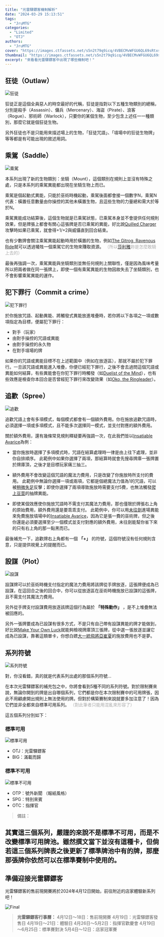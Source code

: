 ```yaml
---
title: "光雷驛鏢客機制解析"
date: "2024-03-29 15:13:51"
tags:
  - "JruMTG"
categories:
  - "Limited"
  - "OTJ"
authors:
  - "JruMTG"
cover: "https://images.ctfassets.net/s5n2t79q9icq/4VBECMvWFGU6QL69sRtxsq/2abcd63683ee80c11422cdf43631a7fb/Wallpaper_2560x1600_Oko__the_Ringleader.jpg"
thumbnail: "https://images.ctfassets.net/s5n2t79q9icq/4VBECMvWFGU6QL69sRtxsq/2abcd63683ee80c11422cdf43631a7fb/Wallpaper_2560x1600_Oko__the_Ringleader.jpg"
excerpt: "來看看光雷驛鏢客中出現了哪些機制吧！"
---
```


## 狂徒（Outlaw）

![狂徒](https://i.postimg.cc/HTT76HBP/Outlaw.png)

狂徒正是這個全員惡人的時空最好的代稱，狂徒是指對以下五種生物類別的總稱，分別是殺手（Assassin）、傭兵（Mercenary）、海盜（Pirate）、浪客（Rogue）、邪術師（Warlock），只要你的某個生物，至少包含上述任一一種類別，那麼它就是個狂徒生物。

另外狂徒也不是只能用來描述場上的生物，「狂徒咒語」、「墳場中的狂徒生物牌」等等都是有可能出現的敘述用詞。

## 乘駕（Saddle）

![乘駕](https://i.postimg.cc/D2g7ptyv/image.png)

本系列出現了新的生物類別：坐騎（Mount），這個類別在規則上並沒有特殊之處，只是本系列的乘駕異能都出現在坐騎生物上而已。

乘駕是個起動式異能，只能於巫術時機起動，乘駕後面都會接一個數字N，乘駕N代表：橫置任意數量由你操控的其他未橫置生物，且這些生物的力量總和需大於等於N。

乘駕異能成功結算後，這個生物就是已乘駕狀態，已乘駕本身並不會提供任何規則效果，但是牌張上都會有關心這張牌是否已乘駕的異能，好比說[Quilled Charger](https://scryfall.com/card/otj/139/quilled-charger)攻擊時如果已乘駕，就會得+1/+2與威懾直到回合結束。

也有少數牌會關注乘駕異能起動時用於橫置的生物，例如[The Gitrog, Ravenous Ride](https://scryfall.com/card/otj/206/the-gitrog-ravenous-ride)就可以透過犧牲一個乘駕它的生物來賺取資源。 <font color="#AAAAAA">（所以[莎利雅](https://scryfall.com/card/mom/255/thalia-and-the-gitrog-monster)妳是怎麼敢騎上去的）</font>

最後再強調一次，乘駕異能與坐騎類別並無任何規則上關聯性，僅是因為風味考量所以把兩者做在同一張牌上，即使一個有乘駕異能的生物因故失去了坐騎類別，也不會影響乘駕異能的運作。

## 犯下罪行（Commit a crime）

![犯下罪行](https://i.postimg.cc/69XzMPyp/Committing-a-crime.png)

於你施放咒語、起動異能、將觸發式異能放進堆疊時，若你將以下各項之一項或數項指定為目標，便屬犯下罪行：

- 對手（玩家）
- 由對手操控的咒語或異能
- 由對手操控的永久物
- 在對手墳場的牌

如果你的咒語或異能目標不在上述範圍中（例如在放逐區），那就不屬於犯下罪行。一旦該咒語或異能進入堆疊，你便已經犯下罪行，之後不會去過問這個咒語或異能如何結算，有些異能會在你犯下罪行時觸發（如[Duelist of the Mind](https://scryfall.com/card/otj/45/duelist-of-the-mind)），也有些效應是檢查你本回合是否曾經犯下罪行來改變效果（如[Oko, the Ringleader](https://scryfall.com/card/otj/223/oko-the-ringleader)）。

## 追歡（Spree）

![追歡](https://i.postimg.cc/fDW6WJKv/Spree.png)

追歡咒語上會有多項模式，每個模式都會有一個額外費用。你在施放追歡咒語時，必須選擇一項或多項模式，且不能多次選擇同一模式，並支付對應的額外費用。

關於額外費用，還有幾條常見規則釋疑要再強調一次，在此我們皆以[Insatiable Avarice](https://scryfall.com/card/otj/91/insatiable-avarice)為例：

- 當你施放時選擇了多項模式時，咒語在結算處理時一律是由上往下處理，並非你自排順序。
  此範例中如果你選擇了兩項，那結算時就會先搜尋牌庫一張牌置於牌庫頂，之後才是目標玩家痛三抽三。

- 額外費用不會改變這個咒語的魔法力費用，只是改變了你施放時所支付的費用。
  此範例中無論你選擇一項或兩項，它都是個總魔法力值為1的咒語，可以被[稍微失足](https://scryfall.com/card/one/64/minor-misstep)反擊；即使你選擇了兩項導致施放時需要支付5費，也無法觸發[爬上豆莖](https://scryfall.com/card/woe/195/up-the-beanstalk)的抽牌異能。

- 即使某個效應使你施放咒語時不需支付其魔法力費用，那也僅限於牌張右上角的原始費用，額外費用還是要乖乖支付。
  此範例中，你可以用[未往劍](https://scryfall.com/card/mom/265/sword-of-once-and-future)進場異能來免費施放墳場中的[Insatiable Avarice](https://scryfall.com/card/otj/91/insatiable-avarice)，因為它是張一費的巫術牌，但之後你還是必須要選擇至少一個模式並支付對應的額外費用，未往劍能幫你省下來的只有右上角的那一點黑而已。

最後補充一下，追歡牌右上角都有一個 **「+」** 的符號，這個符號沒有任何規則含意，只是提供視覺上的提醒而已。

## 設謀（Plot）

![設謀](https://i.postimg.cc/HYX4nFw1/Plot.png)

設謀牌可以於巫術時機支付指定的魔法力費用將該牌從手牌放逐，這張牌便成為已設謀，在這回合之後的回合中，你可以從放逐區在巫術時機施放已設謀的這張牌，且不需支付其魔法力費用。

另外從手牌支付設謀費用放逐該牌這個行為屬於 **「特殊動作」** ，是不上堆疊無法被回應的。

另外一張牌要成為已設謀有很多方式，不是只有自己帶有設謀異能的牌才能做到，好比說[Make Your Own Luck](https://scryfall.com/card/otj/218/make-your-own-luck)就能夠檢視牌庫頂三張牌，從中選一張放逐並讓它成為已設謀，靠著這類單卡，你想白嫖[大一統飛將亞崔夏](https://scryfall.com/card/one/196/atraxa-grand-unifier)的施放費用也不是夢。

## 系列符號

![系列符號](https://i.postimg.cc/Bb8kmXS6/OTJ.png)

對，你沒看錯，真的就是代表系列出處的那個系列符號...

在本次光雷驛鏢客的補充包之中，你將會看到5種不同的系列符號。對於限制賽來說，無論你開到的牌是出自哪個系列，它們都是你在本次限制賽中的可用牌張，因此不用顧慮開出規則上無法使用的牌。但對於構築賽制來說就要多加注意了！因為它們並非全都來自標準可用系列。 <font color="#AAAAAA">（對此筆者只能用混亂來形容了）</font>

這五個系列分別如下：

### 標準可用

![標準可用](https://i.postimg.cc/QDyC5Btf/image.png)

- OTJ：光雷驛鏢客
- BIG：滿載而歸

### 標準不可用

![標準不可用](https://i.postimg.cc/VfdNpw79/image.png)

- OTP：號外新聞 （報紙風格）
- SPG：特別來賓
- OTC：指揮官

> 備註：

## 其實**這三個系列，嚴謹的來說不是標準不可用，而是不改變標準可用牌池**。雖然撰文當下並沒有這種卡，但倘若這三個系列牌表之後更新了標準牌池中有的牌，那麼那張牌你依然可以在標準賽制中使用的。

## 準備迎接光雷驛鏢客

光雷驛鏢客的售前現開賽將於2024年4月12日開始，前往附近的店家體驗新系列吧！

![Final](https://i.postimg.cc/QDz5s82W/END.png)

> **光雷驛鏢客行事曆：**
> 4月12日～18日：售前現開賽
> 4月19日：光雷驛鏢客發售日
> 4月19日～21日：體驗日
> 4月26日～5月2日：指揮官歡慶會
> 4月19日～6月25日：標準賽對決
> 5月4日～12日：店家冠軍賽
